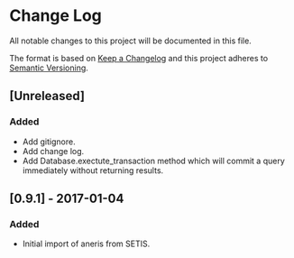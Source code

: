 # Change Log

All notable changes to this project will be documented in this file.

The format is based on [Keep a Changelog](http://keepachangelog.com/)
and this project adheres to [Semantic Versioning](http://semver.org/).

## [Unreleased]

### Added

- Add gitignore.
- Add change log.
- Add Database.exectute_transaction method which will commit a query immediately
  without returning results.

## [0.9.1] - 2017-01-04

### Added

- Initial import of aneris from SETIS.
